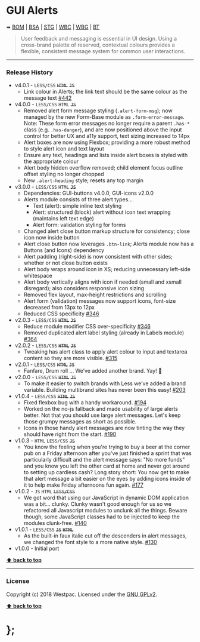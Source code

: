GUI Alerts
==========

➠
[BOM](http://westpaccxteam.github.io/GUI-alerts/tests/BOM/) |
[BSA](http://westpaccxteam.github.io/GUI-alerts/tests/BSA/) |
[STG](http://westpaccxteam.github.io/GUI-alerts/tests/STG/) |
[WBC](http://westpaccxteam.github.io/GUI-alerts/tests/WBC/) |
[WBG](http://westpaccxteam.github.io/GUI-alerts/tests/WBG/) |
[BT](http://westpaccxteam.github.io/GUI-alerts/tests/BT/)

> User feedback and messaging is essential in UI design. Using a cross-brand palette of reserved, contextual colours provides a flexible, consistent message system for common user interactions.

----------------------------------------------------------------------------------------------------------------------------------------------------------------


### Release History

* v4.0.1 - `LESS/CSS` ~~`HTML`~~ ~~`JS`~~
  * Link colour in Alerts; the link text should be the same colour as the message text 
    [#442](https://github.com/WestpacCXTeam/GUI-source/issues/442)
* v4.0.0 - `LESS/CSS` `HTML` ~~`JS`~~
  * Removed alert form message styling (`.alert-form-msg`); now managed by the new Form-Base module as `.form-error-message`. Note: These form error messages no longer require a parent `.has-*` class (e.g. `.has-danger`), and are now positioned above the input control for better UX and a11y support, text sizing increased to 14px
  * Alert boxes are now using Flexbox; providing a more robust method to style alert icon and text layout
  * Ensure any text, headings and lists inside alert boxes is styled with the appropriate colour
  * Alert body hidden overflow removed; child element focus outline offset styling no longer chopped
  * New `.alert-heading` style; resets any top margin
* v3.0.0 - `LESS/CSS` `HTML` ~~`JS`~~
  * Dependencies: GUI-buttons v4.0.0, GUI-icons v2.0.0
  * Alerts module consists of three alert types...
    * Text (alert): simple inline text styling
    * Alert: structured (block) alert without icon text wrapping (maintains left text edge)
    * Alert form: validation styling for forms
  * Changed alert close button markup structure for consistency; close icon now inside button
  * Alert close button now leverages `.btn-link`; Alerts module now has a Buttons (and Icons) dependency
  * Alert padding (right-side) is now consistent with other sides; whether or not close button exists
  * Alert body wraps around icon in XS; reducing unnecessary left-side whitespace
  * Alert body vertically aligns with icon if needed (small and xsmall disregard); also considers responsive icon sizing
  * Removed flex layout, max-height restrictions and scrolling
  * Alert form (validation) messages now support icons, font-size decreased from 13px to 12px
  * Reduced CSS specificity
    [#346](https://github.com/WestpacCXTeam/GUI-source/issues/346)
* v2.0.3 - `LESS/CSS` ~~`HTML`~~ ~~`JS`~~
  * Reduce module modifier CSS over-specificity
    [#346](https://github.com/WestpacCXTeam/GUI-source/issues/346)
  * Removed duplicated alert label styling (already in Labels module)
    [#364](https://github.com/WestpacCXTeam/GUI-source/issues/364)
* v2.0.2 - `LESS/CSS` ~~`HTML`~~ ~~`JS`~~
  * Tweaking has alert class to apply alert colour to input and textarea content so they are more visible.
    [#315](https://github.com/WestpacCXTeam/GUI-source/issues/315)
* v2.0.1 - `LESS/CSS` ~~`HTML`~~ ~~`JS`~~
  * Fanfare, Drum roll … We’ve added another brand. Yay! :clap:
* v2.0.0 - `LESS/CSS` ~~`HTML`~~ ~~`JS`~~
  * To make it easier to switch brands with Less we’ve added a brand variable. Building multibrand sites has never been this easy!
    [#203](https://github.com/WestpacCXTeam/GUI-source/issues/203)
* v1.0.4 - `LESS/CSS` ~~`HTML`~~ ~~`JS`~~
  * Fixed flexbox bug with a handy workaround.
    [#194](https://github.com/WestpacCXTeam/GUI-source/issues/194)
  * Worked on the no-js fallback and made usability of large alerts better. Not that you should use large alert messages. Let's keep those grumpy messages as short as possible.
  * Icons in those handy alert messages are now tinting the way they should have right from the start.
    [#190](https://github.com/WestpacCXTeam/GUI-source/issues/190)
* v1.0.3 - `HTML` `LESS/CSS` ~~`JS`~~
  * You know the feeling when you're trying to buy a beer at the corner pub on a Friday afternoon after you've just finished a sprint that was particularly difficult and the alert message says: "No more funds" and you know you left the other card at home and never got around to setting up cardless cash? Long story short: You now get to make that alert message a bit easier on the eyes by adding icons inside of it to help make Friday afternoons fun again.
    [#177](https://github.com/WestpacCXTeam/GUI-source/issues/177)
* v1.0.2 - `JS` `HTML` ~~`LESS/CSS`~~
  * We got word that using our JavaScript in dynamic DOM application was a bit... clunky. Clunky wasn't good enough for us so we refactored all Javascript modules to unclunk all the things. Beware though, some JavaScript classes had to be injected to keep the modules clunk-free.
    [#140](https://github.com/WestpacCXTeam/GUI-source/issues/140)
* v1.0.1 - `LESS/CSS` ~~`JS`~~ ~~`HTML`~~
  * As the built-in faux italic cut off the descenders in alert messages, we changed the font style to a more native style.
    [#130](https://github.com/WestpacCXTeam/GUI-source/issues/130)
* v1.0.0 - Initial port

**[⬆ back to top](#content)**


----------------------------------------------------------------------------------------------------------------------------------------------------------------


### License

Copyright (c) 2018 Westpac. Licensed under the [GNU GPLv2](https://raw.githubusercontent.com/WestpacCXTeam/GUI-alerts/master/LICENSE).

**[⬆ back to top](#content)**

# };